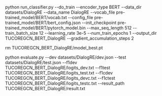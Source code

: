 python run_classifier.py --do_train --encoder_type BERT  --data_dir datasets/DialogRE --data_name DialogRE   --vocab_file pre-trained_model/BERT/vocab.txt   --config_file pre-trained_model/BERT/bert_config.json   --init_checkpoint pre-trained_model/BERT/pytorch_model.bin   --max_seq_length 512   --train_batch_size 12   --learning_rate 3e-5   --num_train_epochs 1   --output_dir TUCOREGCN_BERT_DialogRE  --gradient_accumulation_steps 2

rm TUCOREGCN_BERT_DialogRE/model_best.pt

python evaluate.py --dev datasets/DialogRE/dev.json --test datasets/DialogRE/test.json --f1dev TUCOREGCN_BERT_DialogRE/logits_dev.txt --f1test TUCOREGCN_BERT_DialogRE/logits_test.txt --f1cdev TUCOREGCN_BERT_DialogRE/logits_devc.txt --f1ctest TUCOREGCN_BERT_DialogRE/logits_testc.txt --result_path TUCOREGCN_BERT_DialogRE/result.txt